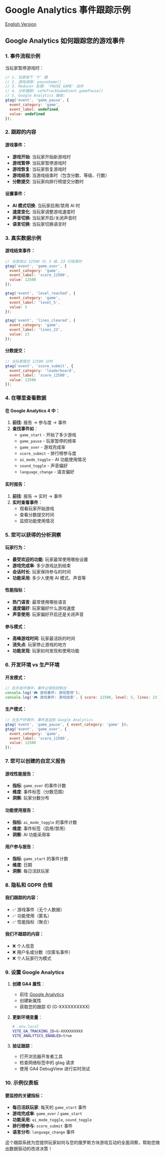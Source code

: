 # Google Analytics 事件跟踪示例

[English Version](ANALYTICS_EXAMPLE.md)

## Google Analytics 如何跟踪您的游戏事件

### 1. **事件流程示例**

当玩家暂停游戏时：

```javascript
// 1. 玩家按下 'P' 键
// 2. 游戏调用: pauseGame()
// 3. Reducer 处理: 'PAUSE_GAME' 动作
// 4. 分析跟踪: safeTrackGameEvent.gamePause()
// 5. Google Analytics 接收:
gtag('event', 'game_pause', {
  event_category: 'game',
  event_label: undefined,
  value: undefined
});
```

### 2. **跟踪的内容**

#### 游戏事件：
- **游戏开始**: 当玩家开始新游戏时
- **游戏暂停**: 当玩家暂停游戏时
- **游戏恢复**: 当玩家恢复游戏时
- **游戏结束**: 当游戏结束时（包含分数、等级、行数）
- **分数提交**: 当玩家向排行榜提交分数时

#### 设置事件：
- **AI 模式切换**: 当玩家启用/禁用 AI 时
- **速度变化**: 当玩家调整游戏速度时
- **声音切换**: 当玩家开启/关闭声音时
- **语言切换**: 当玩家切换语言时

### 3. **真实数据示例**

#### 游戏结束事件：
```javascript
// 当游戏以 12500 分、5 级、23 行结束时
gtag('event', 'game_over', {
  event_category: 'game',
  event_label: 'score_12500',
  value: 12500
});

gtag('event', 'level_reached', {
  event_category: 'game', 
  event_label: 'level_5',
  value: 5
});

gtag('event', 'lines_cleared', {
  event_category: 'game',
  event_label: 'lines_23', 
  value: 23
});
```

#### 分数提交：
```javascript
// 当玩家提交 12500 分时
gtag('event', 'score_submit', {
  event_category: 'leaderboard',
  event_label: 'score_12500',
  value: 12500
});
```

### 4. **在哪里查看数据**

#### 在 Google Analytics 4 中：

1. **前往**: 报告 → 参与度 → 事件
2. **查找事件如**：
   - `game_start` - 开始了多少游戏
   - `game_pause` - 玩家暂停的频率
   - `game_over` - 游戏完成率
   - `score_submit` - 排行榜参与度
   - `ai_mode_toggle` - AI 功能使用情况
   - `sound_toggle` - 声音偏好
   - `language_change` - 语言偏好

#### 实时报告：

1. **前往**: 报告 → 实时 → 事件
2. **实时查看事件**：
   - 观看玩家开始游戏
   - 查看分数提交时间
   - 监控功能使用情况

### 5. **您可以获得的分析洞察**

#### 玩家行为：
- **最受欢迎的功能**: 玩家最常使用哪些设置
- **游戏完成率**: 多少游戏达到结束
- **会话时长**: 玩家保持参与的时间
- **功能采用**: 多少人使用 AI 模式、声音等

#### 性能指标：
- **热门语言**: 最常使用哪些语言
- **速度偏好**: 玩家偏好什么游戏速度
- **声音使用**: 玩家偏好开启还是关闭声音

#### 参与模式：
- **高峰游戏时间**: 玩家最活跃的时间
- **流失点**: 玩家停止游戏的地方
- **功能发现**: 玩家如何发现和使用功能

### 6. **开发环境 vs 生产环境**

#### 开发模式：
```javascript
// 在开发环境中，事件记录到控制台
console.log('🎮 游戏事件: 游戏暂停');
console.log('🎮 游戏事件: 游戏结束', { score: 12500, level: 5, lines: 23 });
```

#### 生产模式：
```javascript
// 在生产环境中，事件发送到 Google Analytics
gtag('event', 'game_pause', { event_category: 'game' });
gtag('event', 'game_over', { 
  event_category: 'game', 
  event_label: 'score_12500', 
  value: 12500 
});
```

### 7. **您可以创建的自定义报告**

#### 游戏性能报告：
- **指标**: `game_over` 的事件计数
- **维度**: 事件标签（分数范围）
- **洞察**: 玩家分数分布

#### 功能使用报告：
- **指标**: `ai_mode_toggle` 的事件计数
- **维度**: 事件标签（启用/禁用）
- **洞察**: AI 功能采用率

#### 用户参与报告：
- **指标**: `game_start` 的事件计数
- **维度**: 日期
- **洞察**: 每日活跃玩家

### 8. **隐私和 GDPR 合规**

#### 我们跟踪的内容：
- ✅ 游戏事件（无个人数据）
- ✅ 功能使用（匿名）
- ✅ 性能指标（聚合）

#### 我们不跟踪的内容：
- ❌ 个人信息
- ❌ 用户名或分数（仅匿名事件）
- ❌ 个人玩家行为模式

### 9. **设置 Google Analytics**

1. **创建 GA4 属性**：
   - 前往 [Google Analytics](https://analytics.google.com)
   - 创建新属性
   - 获取您的跟踪 ID (G-XXXXXXXXXX)

2. **更新环境变量**：
   ```bash
   # .env.local
   VITE_GA_TRACKING_ID=G-XXXXXXXXXX
   VITE_ANALYTICS_ENABLED=true
   ```

3. **验证跟踪**：
   - 打开浏览器开发者工具
   - 检查网络标签中的 gtag 请求
   - 使用 GA4 DebugView 进行实时测试

### 10. **示例仪表板**

#### 要监控的关键指标：
- **每日活跃玩家**: 每天的 `game_start` 事件
- **游戏完成率**: `game_over` / `game_start`
- **功能采用**: `ai_mode_toggle`, `sound_toggle`
- **排行榜参与**: `score_submit` 事件
- **语言分布**: `language_change` 事件

这个跟踪系统为您提供玩家如何与您的俄罗斯方块游戏互动的全面洞察，帮助您做出数据驱动的改进决策！ 